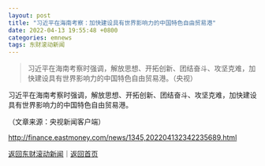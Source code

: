 ```yaml
---
layout: post
title: "习近平在海南考察：加快建设具有世界影响力的中国特色自由贸易港"
date: 2022-04-13 19:55:48 +0800
categories: emnews
tags: 东财滚动新闻
---
```

> 习近平在海南考察时强调，解放思想、开拓创新、团结奋斗、攻坚克难，加快建设具有世界影响力的中国特色自由贸易港。（央视）

<p>习近平在海南考察时强调，解放思想、开拓创新、团结奋斗、攻坚克难，加快建设具有世界影响力的中国特色自由贸易港。</p><p class="em_media">（文章来源：央视新闻客户端）</p>

<http://finance.eastmoney.com/news/1345,202204132342235689.html>

[返回东财滚动新闻](//finews.withounder.com/emnews/)｜[返回首页](//finews.withounder.com/)